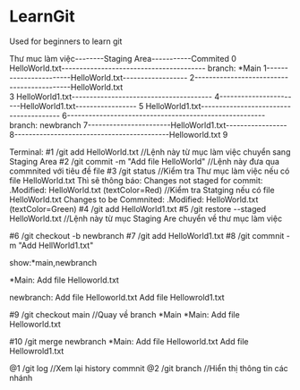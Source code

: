 # LearnGit
Used for beginners to learn git

 Thư muc làm việc--------Staging Area-----------Commited
0 HelloWorld.txt---------------------------------------- branch: *Main
1-----------------------HelloWorld.txt------------------
2-------------------------------------------HelloWorld.txt                     
3 HelloWorld1.txt---------------------------------------
4-----------------------HelloWorld1.txt-----------------
5 HelloWorld1.txt---------------------------------------
6------------------------------------------------------- branch: newbranch
7-----------------------HelloWorld1.txt-----------------
8-------------------------------------------Helloworld.txt
9


Terminal:
#1 /git add HelloWorld.txt  //Lệnh này từ mục làm việc chuyển sang Staging Area
#2 /git commit -m "Add file HelloWorld" //Lệnh này đưa qua commnited với tiêu đề file 
#3 /git status 
//Kiểm tra Thư mục làm việc nếu có file HelloWorld.txt 
Thì sẽ thông báo:
Changes not staged for commit:
.Modified: HelloWorld.txt (textColor=Red)
//Kiểm tra Statging nếu có file HelloWorld.txt
Changes to be Commnited:
.Modified: HelloWorld.txt (textColor=Green)
#4 /git add HelloWorld1.txt
#5 /git restore --staged HelloWorld.txt //Lệnh này từ mục Staging Are chuyển về thư mục làm việc

#6 /git checkout -b newbranch 
#7 /git add HelloWorld1.txt
#8 /git commnit -m "Add HellWorld1.txt"

show:*main,newbranch

*Main:
Add file Helloworld.txt

newbranch:
Add file Helloworld.txt
Add file Hellowrold1.txt

#9 /git checkout main //Quay về branch *Main
*Main:
Add file Helloworld.txt

#10 /git merge newbranch
*Main:
Add file Helloworld.txt
Add file Hellowrold1.txt


@1 /git log //Xem lại history commnit
@2 /git branch //Hiển thị thông tin các nhánh
